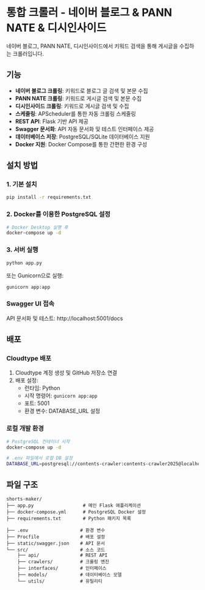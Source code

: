 # 통합 크롤러 - 네이버 블로그 & PANN NATE & 디시인사이드

네이버 블로그, PANN NATE, 디시인사이드에서 키워드 검색을 통해 게시글을 수집하는 크롤러입니다.

## 기능

- **네이버 블로그 크롤링**: 키워드로 블로그 글 검색 및 본문 수집
- **PANN NATE 크롤링**: 키워드로 게시글 검색 및 본문 수집
- **디시인사이드 크롤링**: 키워드로 게시글 검색 및 수집
- **스케줄링**: APScheduler를 통한 자동 크롤링 스케줄링
- **REST API**: Flask 기반 API 제공
- **Swagger 문서화**: API 자동 문서화 및 테스트 인터페이스 제공
- **데이터베이스 저장**: PostgreSQL/SQLite 데이터베이스 지원
- **Docker 지원**: Docker Compose를 통한 간편한 환경 구성

## 설치 방법

### 1. 기본 설치

```bash
pip install -r requirements.txt
```

### 2. Docker를 이용한 PostgreSQL 설정

```bash
# Docker Desktop 실행 후
docker-compose up -d
```

### 3. 서버 실행

```bash
python app.py
```

또는 Gunicorn으로 실행:

```bash
gunicorn app:app
```

### Swagger UI 접속

API 문서화 및 테스트: http://localhost:5001/docs

## 배포

### Cloudtype 배포

1. Cloudtype 계정 생성 및 GitHub 저장소 연결
2. 배포 설정:
   - 런타임: Python
   - 시작 명령어: `gunicorn app:app`
   - 포트: 5001
   - 환경 변수: DATABASE_URL 설정

### 로컬 개발 환경

```bash
# PostgreSQL 컨테이너 시작
docker-compose up -d

# .env 파일에서 로컬 DB 설정
DATABASE_URL=postgresql://contents-crawler:contents-crawler2025@localhost:5432/postgres
```

## 파일 구조

```
shorts-maker/
├── app.py                  # 메인 Flask 애플리케이션
├── docker-compose.yml      # PostgreSQL Docker 설정
├── requirements.txt        # Python 패키지 목록

├── .env                   # 환경 변수
├── Procfile               # 배포 설정
├── static/swagger.json    # API 문서
└── src/                   # 소스 코드
    ├── api/               # REST API
    ├── crawlers/          # 크롤링 엔진
    ├── interfaces/        # 인터페이스
    ├── models/            # 데이터베이스 모델
    └── utils/             # 유틸리티
```
